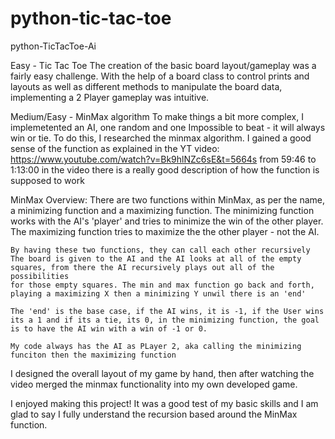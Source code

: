 # python-tic-tac-toe
python-TicTacToe-Ai

Easy - Tic Tac Toe
  The creation of the basic board layout/gameplay was a fairly easy challenge. With the help of a board class to control prints and layouts as
  well as different methods to manipulate the board data, implementing a 2 Player gameplay was intuitive.

Medium/Easy - MinMax algorithm
  To make things a bit more complex, I implemetented an AI, one random and one Impossible to beat - it will always win or tie. To do this, I 
  researched the minmax algorithm. I gained a good sense of the function as explained in the YT video:
  https://www.youtube.com/watch?v=Bk9hlNZc6sE&t=5664s
  from 59:46 to 1:13:00 in the video there is a really good description of how the function is supposed to work

  MinMax Overview:
    There are two functions within MinMax, as per the name, a minimizing function and a maximizing function. The minimizing function works with
    the AI's 'player' and tries to minimize the win of the other player.
    The maximizing function tries to maximize the the other player - not the AI. 
    
    By having these two functions, they can call each other recursively
    The board is given to the AI and the AI looks at all of the empty squares, from there the AI recursively plays out all of the possibilities
    for those empty squares. The min and max function go back and forth, playing a maximizing X then a minimizing Y unwil there is an 'end'

    The 'end' is the base case, if the AI wins, it is -1, if the User wins its a 1 and if its a tie, its 0, in the minimizing function, the goal
    is to have the AI win with a win of -1 or 0.

    My code always has the AI as PLayer 2, aka calling the minimizing funciton then the maximizing function
    

I designed the overall layout of my game by hand, then after watching the video merged the minmax functionality into my own developed game.


I enjoyed making this project! It was a good test of my basic skills and I am glad to say I fully understand the recursion based around the 
MinMax function.
